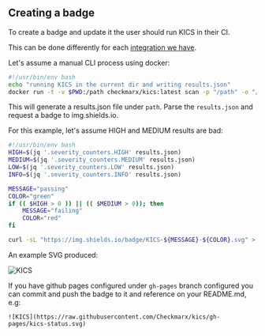 ## Creating a badge

To create a badge and update it the user should run KICS in their CI.

This can be done differently for each [integration we have](https://docs.kics.io/1.3.1/integrations/).

Let's assume a manual CLI process using docker:

```bash
#!/usr/bin/env bash
echo "running KICS in the current dir and writing results.json"
docker run -t -v $PWD:/path checkmarx/kics:latest scan -p "/path" -o "/path/"
```

This will generate a results.json file under `path`.
Parse the `results.json` and request a badge to img.shields.io.

For this example, let's assume HIGH and MEDIUM results are bad:

```bash
#!/usr/bin/env bash
HIGH=$(jq '.severity_counters.HIGH' results.json)
MEDIUM=$(jq '.severity_counters.MEDIUM' results.json)
LOW=$(jq '.severity_counters.LOW' results.json)
INFO=$(jq '.severity_counters.INFO' results.json)

MESSAGE="passing"
COLOR="green"
if (( $HIGH > 0 )) || (( $MEDIUM > 0)); then
    MESSAGE="failing"
    COLOR="red"
fi

curl -sL "https://img.shields.io/badge/KICS-${MESSAGE}-${COLOR}.svg" > kics-status.svg
```

An example SVG produced:

![KICS](https://img.shields.io/badge/KICS-passing-green.svg)

If you have github pages configured under `gh-pages` branch configured you can commit and push the badge to it and reference on your README.md, e.g:

`![KICS](https://raw.githubusercontent.com/Checkmarx/kics/gh-pages/kics-status.svg)`
